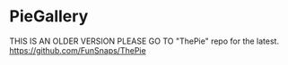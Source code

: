 # PieGallery
THIS IS AN OLDER VERSION PLEASE GO TO "ThePie" repo for the latest.
https://github.com/FunSnaps/ThePie
